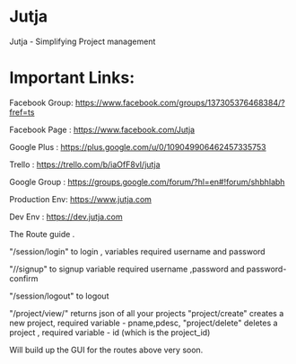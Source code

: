 Jutja
====

Jutja - Simplifying Project management



Important Links:
===============

Facebook Group: https://www.facebook.com/groups/137305376468384/?fref=ts

Facebook Page : https://www.facebook.com/Jutja

Google Plus   : https://plus.google.com/u/0/109049906462457335753

Trello        : https://trello.com/b/iaOfF8vI/jutja

Google Group  : https://groups.google.com/forum/?hl=en#!forum/shbhlabh

Production Env: https://www.jutja.com

Dev Env       : https://dev.jutja.com

The Route guide .

"/session/login" to login , variables required username and password

"//signup" to signup variable required username ,password and password-confirm 

"/session/logout" to logout 

"/project/view/" returns json of all your projects
"project/create" creates a new project, required variable - pname,pdesc,
"project/delete" deletes a project , required variable - id (which is the project_id)

Will build up the GUI for the routes above very soon. 
